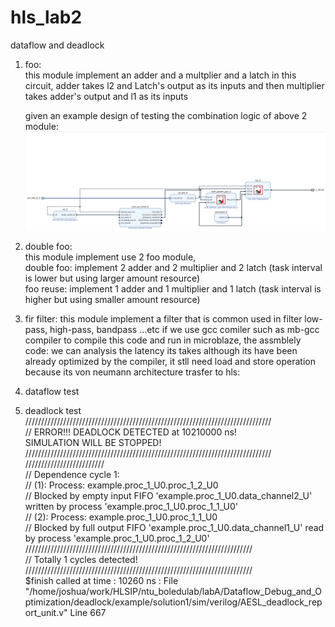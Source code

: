 # hls_lab2
dataflow and deadlock  

   
1. foo:  
   this module implement an adder and a multplier and a latch in this circuit,
   adder takes l2 and Latch's output as its inputs and then multiplier takes adder's output and l1 as its inputs

   given an example design of testing the combination logic of above 2 module:    
    ![alt text](https://github.com/joshuahwfwEE/HLS_ATP/blob/main/design1_pattern_plus_foo.png?raw=true)    

2. double foo:  
   this module implement use 2 foo module,  
   double foo: implement 2 adder and 2 multiplier and 2 latch (task interval is lower but using larger amount resource)  
   foo reuse: implement 1 adder and 1 multiplier and 1 latch (task interval is higher but using smaller amount resource)  

3. fir filter:
   this module implement a filter that is common used in filter low-pass, high-pass, bandpass ...etc
   if we use gcc comiler such as mb-gcc compiler to compile this code and run in microblaze,
   the assmblely code:
   we can analysis the latency its takes although its have been already optimized by the compiler, it stll need load and store operation because its von neumann architecture trasfer to hls:  
   
4. dataflow test  



5. deadlock test  
//////////////////////////////////////////////////////////////////////////////  
// ERROR!!! DEADLOCK DETECTED at 10210000 ns!  
  SIMULATION WILL BE STOPPED!     
//////////////////////////////////////////////////////////////////////////////  
/////////////////////////  
// Dependence cycle 1:  
// (1): Process: example.proc_1_U0.proc_1_2_U0  
//      Blocked by empty input FIFO 'example.proc_1_U0.data_channel2_U' written by process 'example.proc_1_U0.proc_1_1_U0'  
// (2): Process: example.proc_1_U0.proc_1_1_U0  
//      Blocked by full output FIFO 'example.proc_1_U0.data_channel1_U' read by process 'example.proc_1_U0.proc_1_2_U0'  
////////////////////////////////////////////////////////////////////////  
// Totally 1 cycles detected!  
////////////////////////////////////////////////////////////////////////  
$finish called at time : 10260 ns : File "/home/joshua/work/HLSIP/ntu_boledulab/labA/Dataflow_Debug_and_Optimization/deadlock/example/solution1/sim/verilog/AESL_deadlock_report_unit.v" Line 667  

